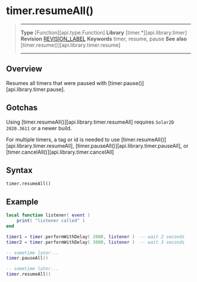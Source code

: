 
# timer.resumeAll()

> --------------------- ------------------------------------------------------------------------------------------
> __Type__              [Function][api.type.Function]
> __Library__           [timer.*][api.library.timer]
> __Revision__          [REVISION_LABEL](REVISION_URL)
> __Keywords__          timer, resume, pause
> __See also__          [timer.resume()][api.library.timer.resume]
> --------------------- ------------------------------------------------------------------------------------------


## Overview

Resumes all timers that were paused with [timer.pause()][api.library.timer.pause].


## Gotchas

Using [timer.resumeAll()][api.library.timer.resumeAll] requires `Solar2D 2020.3611` or a newer build.

For multiple timers, a tag or id is needed to use [timer.resumeAll()][api.library.timer.resumeAll], [timer.pauseAll()][api.library.timer.pauseAll], or [timer.cancelAll()][api.library.timer.cancelAll]

## Syntax

	timer.resumeAll()


## Example

`````lua
local function listener( event )
    print( "listener called" )
end

timer1 = timer.performWithDelay( 2000, listener )  -- wait 2 seconds
timer2 = timer.performWithDelay( 3000, listener )  -- wait 3 seconds

-- sometime later...
timer.pauseAll()

-- sometime later...
timer.resumeAll()
`````
